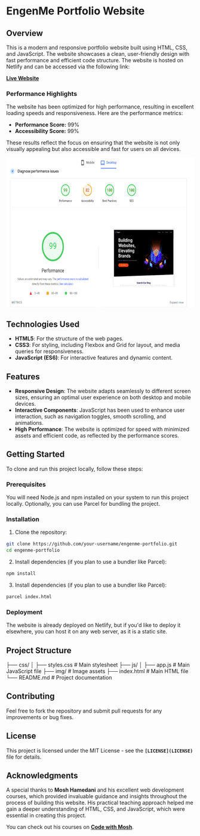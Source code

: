 # EngenMe Portfolio Website

## Overview

This is a modern and responsive portfolio website built using HTML, CSS, and JavaScript. The website showcases a clean, user-friendly design with fast performance and efficient code structure. The website is hosted on Netlify and can be accessed via the following link:

**[Live Website](https://main--engenme.netlify.app/)**

### Performance Highlights

The website has been optimized for high performance, resulting in excellent loading speeds and responsiveness. Here are the performance metrics:

- **Performance Score:** 99%
- **Accessibility Score:** 99%

These results reflect the focus on ensuring that the website is not only visually appealing but also accessible and fast for users on all devices.

<div>
  <img src="/images/WebsitePreformance.png" alt="Performance Score" width="700" height="400" style="display: inline-block;"/>
</div>

## Technologies Used

- **HTML5**: For the structure of the web pages.
- **CSS3**: For styling, including Flexbox and Grid for layout, and media queries for responsiveness.
- **JavaScript (ES6)**: For interactive features and dynamic content.

## Features

- **Responsive Design**: The website adapts seamlessly to different screen sizes, ensuring an optimal user experience on both desktop and mobile devices.
- **Interactive Components**: JavaScript has been used to enhance user interaction, such as navigation toggles, smooth scrolling, and animations.
- **High Performance**: The website is optimized for speed with minimized assets and efficient code, as reflected by the performance scores.

## Getting Started

To clone and run this project locally, follow these steps:

### Prerequisites

You will need Node.js and npm installed on your system to run this project locally. Optionally, you can use Parcel for bundling the project.

### Installation

1. Clone the repository:

```bash
git clone https://github.com/your-username/engenme-portfolio.git
cd engenme-portfolio
```

2. Install dependencies (if you plan to use a bundler like Parcel):

```bash
npm install
```

3. Install dependencies (if you plan to use a bundler like Parcel):

```bash
parcel index.html
```

### Deployment

The website is already deployed on Netlify, but if you'd like to deploy it elsewhere, you can host it on any web server, as it is a static site.

## Project Structure

├── css/
│ ├── styles.css # Main stylesheet
├── js/
│ ├── app.js # Main JavaScript file
├── img/ # Image assets
├── index.html # Main HTML file
└── README.md # Project documentation

## Contributing

Feel free to fork the repository and submit pull requests for any improvements or bug fixes.

## License

This project is licensed under the MIT License - see the **`[LICENSE](LICENSE)`** file for details.

## Acknowledgments

A special thanks to **Mosh Hamedani** and his excellent web development courses, which provided invaluable guidance and insights throughout the process of building this website. His practical teaching approach helped me gain a deeper understanding of HTML, CSS, and JavaScript, which were essential in creating this project.

You can check out his courses on **[Code with Mosh](https://codewithmosh.com/)**.

